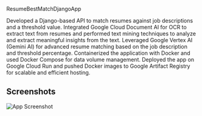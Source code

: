 
ResumeBestMatchDjangoApp


Developed a Django-based API to match resumes against job descriptions and a threshold value.
Integrated Google Cloud Document AI for OCR to extract text from resumes and performed text mining techniques to analyze and extract meaningful insights from the text.
Leveraged Google Vertex AI (Gemini AI) for advanced resume matching based on the job description and threshold percentage.
Containerized the application with Docker and used Docker Compose for data volume management.
Deployed the app on Google Cloud Run and pushed Docker images to Google Artifact Registry for scalable and efficient hosting.

## Screenshots

![App Screenshot](https://github.com/user-attachments/assets/284bb4a3-757a-454a-9a13-e3e6ef33efb4)

